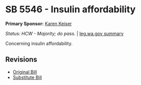 # SB 5546 - Insulin affordability
**Primary Sponsor:** [Karen Keiser](/person/leg/karen.keiser.md)

*Status: HCW - Majority; do pass.* | [leg.wa.gov summary](https://app.leg.wa.gov/billsummary?BillNumber=5546&Year=2021)

Concerning insulin affordability.

## Revisions
* [Original Bill](1/)
* [Substitute Bill](S/)